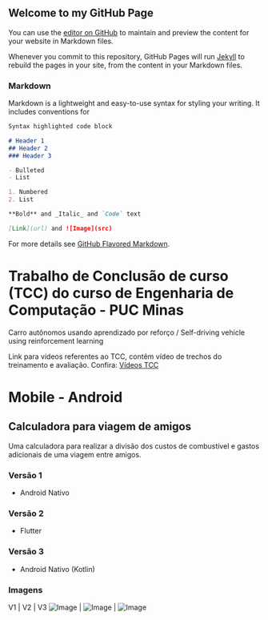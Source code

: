 ## Welcome to my GitHub Page

You can use the [editor on GitHub](https://github.com/wendersonj/curriculum/edit/main/README.md) to maintain and preview the content for your website in Markdown files.

Whenever you commit to this repository, GitHub Pages will run [Jekyll](https://jekyllrb.com/) to rebuild the pages in your site, from the content in your Markdown files.

### Markdown

Markdown is a lightweight and easy-to-use syntax for styling your writing. It includes conventions for

```markdown
Syntax highlighted code block

# Header 1
## Header 2
### Header 3

- Bulleted
- List

1. Numbered
2. List

**Bold** and _Italic_ and `Code` text

[Link](url) and ![Image](src)
```

For more details see [GitHub Flavored Markdown](https://guides.github.com/features/mastering-markdown/).

# Trabalho de Conclusão de curso (TCC) do curso de Engenharia de Computação - PUC Minas

Carro autônomos usando aprendizado por reforço / Self-driving vehicle using reinforcement learning

Link para vídeos referentes ao TCC, contêm vídeo de trechos do treinamento e avaliação. Confira:
[Vídeos TCC](https://www.youtube.com/watch?v=f4Hz3lZtmhk&list=PLljxEpOIiRQFhtGT3EnYfBKGye0Gn0ymK)

# Mobile - Android
## Calculadora para viagem de amigos

Uma calculadora para realizar a divisão dos custos de combustível e gastos adicionais de uma viagem entre amigos.

### Versão 1
- Android Nativo

### Versão 2
- Flutter

### Versão 3
- Android Nativo (Kotlin)

### Imagens
V1 | V2 | V3
![Image](src) | ![Image](src) | ![Image](src)
